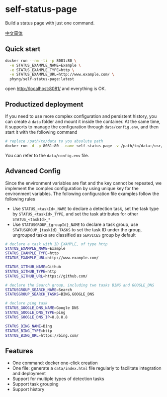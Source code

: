 
# self-status-page

Build a status page with just one command.

[中文简体](./README_CN.md)

## Quick start

```bash
docker run --rm -ti -p 8081:80 \
  -e STATUS_EXAMPLE_NAME=Example \
  -e STATUS_EXAMPLE_TYPE=http \
  -e STATUS_EXAMPLE_URL=http://www.example.com/ \
  phyng/self-status-page:latest
```

open [http://localhost:8081/](http://localhost:8081/) and everything is OK.

## Productized deployment

If you need to use more complex configuration and persistent history, you can create a `data` folder and mount it inside the container.
At the same time, it supports to manage the configuration through `data/config.env`, and then start it with the following command

```bash
# replace /path/to/data to you absolute path
docker run -d -p 8081:80 --name self-status-page -v /path/to/data:/usr/src/app/data phyng/self-status-page:latest
```

You can refer to the `data/config.env` file.

## Advanced Config

Since the environment variables are flat and the key cannot be repeated, we implement the complex configuration by using unique key for the environment variables. The following configuration file examples follow the following rules

- Use `STATUS_<taskId>_NAME` to declare a detection task, set the task type by `STATUS_<taskId>_TYPE`, and set the task attributes for other `STATUS_<taskId>_*`
- Use `STATUSGROUP_{groupId}_NAME` to declare a task group, use `STATUSGROUP_{taskId}_TASKS` to set the task ID under the group, ungrouped tasks are classified as `SERVICES` group by default

```bash
# declare a task with ID EXAMPLE, of type http
STATUS_EXAMPLE_NAME=Example
STATUS_EXAMPLE_TYPE=http
STATUS_EXAMPLE_URL=http://www.example.com/

STATUS_GITHUB_NAME=Github
STATUS_GITHUB_TYPE=http
STATUS_GITHUB_URL=https://github.com/

# declare the Search group, including two tasks BING and GOOGLE_DNS
STATUSGROUP_SEARCH_NAME=Search
STATUSGROUP_SEARCH_TASKS=BING,GOOGLE_DNS

# declare ping task
STATUS_GOOGLE_DNS_NAME=Google DNS
STATUS_GOOGLE_DNS_TYPE=ping
STATUS_GOOGLE_DNS_IP=8.8.8.8

STATUS_BING_NAME=Bing
STATUS_BING_TYPE=http
STATUS_BING_URL=https://bing.com/
```

## Features

- One command: docker one-click creation
- One file: generate a `data/index.html` file regularly to facilitate integration and deployment
- Support for multiple types of detection tasks
- Support task grouping
- Support history
